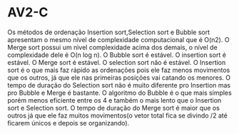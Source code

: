 # AV2-C
Os métodos de ordenação Insertion sort,Selection sort e Bubble sort apresentam o mesmo nível de complexidade computacional que é O(n2).
O Merge sort possui um nìvel complexidade acima dos demais, o nível de complexidade dele é O(n log n).
O Bubble sort é estável.
O insertion sort é estável.
O Merge sort é estável.
O selection sort não é estável.
O Insertion sort é o que mais faz rápido as ordenações pois ele faz menos movimentos que os outros, já que ele nas primeiras posições vai catando os menores.
O tempo de duração do Selection sort não é muito diferente pro Insertion mas pro Bubble e Merge é bastante.
O algoritmo do Bubble é o que mais simples porém menos eficiente entre os 4 e também o mais lento que o Insertion sort e Selection sort.
O tempo de duração do Merge sort é maior que os outros já que ele faz muitos movimentos(o vetor total fica se divindo /2 até ficarem únicos e depois se organizando).
